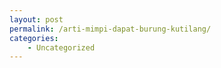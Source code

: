 ```yaml
---
layout: post
permalink: /arti-mimpi-dapat-burung-kutilang/
categories:
    - Uncategorized
---
```


